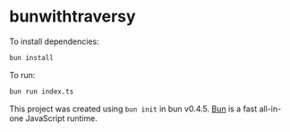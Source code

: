 # bunwithtraversy

To install dependencies:

```bash
bun install
```

To run:

```bash
bun run index.ts
```

This project was created using `bun init` in bun v0.4.5. [Bun](https://bun.sh) is a fast all-in-one JavaScript runtime.
